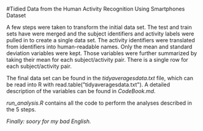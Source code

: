 #Tidied Data from the Human Activity Recognition Using Smartphones Dataset

A few steps were taken to transform the initial data set. The test and train sets have were merged and the subject identifiers and activity labels were pulled in to create a single data set. The activity identifiers were translated from identifiers into human-readable names. Only the mean and standard deviation variables were kept. Those variables were further summarized by taking their mean for each subject/activity pair. There is a single row for each subject/activity pair.

The final data set can be found in the *tidyaveragesdata.txt* file, which can be read into R with read.table("tidyaveragesdata.txt"). A detailed description of the variables can be found in *CodeBook.md*.

*run_analysis.R* contains all the code to perform the analyses described in the 5 steps. 

*Finally: soory for my bad English.*
